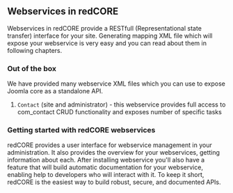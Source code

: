## Webservices in redCORE

Webservices in redCORE provide a RESTfull (Representational state transfer) interface for your site.
Generating mapping XML file which will expose your webservice is very easy and you can read about them in following chapters.


### Out of the box

We have provided many webservice XML files which you can use to expose Joomla core as a standalone API.

1. `Contact` (site and administrator) - this webservice provides full access to com_contact CRUD functionality and exposes number of specific tasks


### Getting started with redCORE webservices

redCORE provides a user interface for webservice management in your administration. It also provides the overview for your webservices, getting information about each.
After installing webservice you'll also have a feature that will build automatic documentation for your webservice, enabling help to developers who will interact with it.
To keep it short, redCORE is the easiest way to build robust, secure, and documented APIs.
